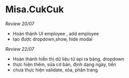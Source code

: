 # Misa.CukCuk
*Review 20/07* 
- Hoàn thành UI employee , add employee
- tạo được dropdown,show, hide modal


*Review 22/07* 
- Hoàn thành hiển thị dữ liệu từ api ra bảng, dropdown
- thực hiện thêm, sửa cơ bản, định dạng ngày, tiền
- chưa thực hiện validate, xóa, phân trang
